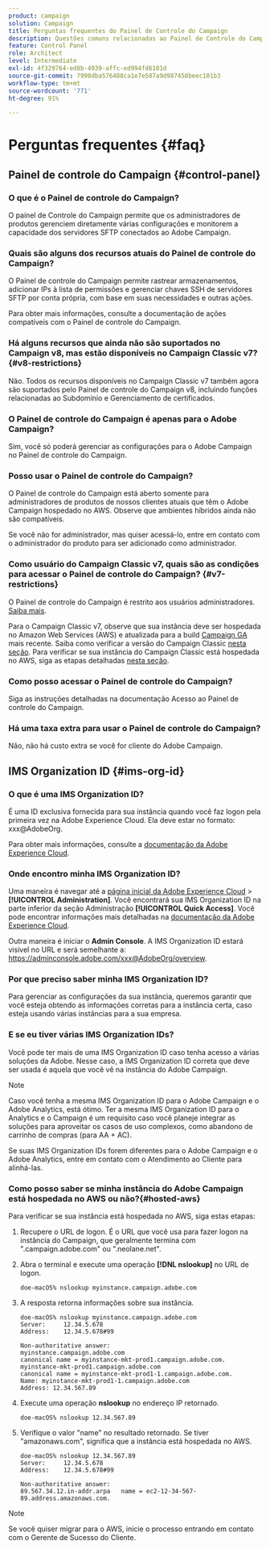 ```yaml
---
product: campaign
solution: Campaign
title: Perguntas frequentes do Painel de Controle do Campaign
description: Questões comuns relacionadas ao Painel de Controle do Campaign
feature: Control Panel
role: Architect
level: Intermediate
exl-id: 4f329764-ed8b-4939-affc-ed994fd6101d
source-git-commit: 7998dba576488ca1e7e587a9d987458beec101b3
workflow-type: tm+mt
source-wordcount: '771'
ht-degree: 91%

---
```


# Perguntas frequentes {#faq}

## Painel de controle do Campaign {#control-panel}

### O que é o Painel de controle do Campaign?

O painel de Controle do Campaign permite que os administradores de produtos gerenciem diretamente várias configurações e monitorem a capacidade dos servidores SFTP conectados ao Adobe Campaign.

### Quais são alguns dos recursos atuais do Painel de controle do Campaign?

O Painel de controle do Campaign permite rastrear armazenamentos, adicionar IPs à lista de permissões e gerenciar chaves SSH de servidores SFTP por conta própria, com base em suas necessidades e outras ações.

Para obter mais informações, consulte a documentação de ações compatíveis com o Painel de controle do Campaign.

### Há alguns recursos que ainda não são suportados no Campaign v8, mas estão disponíveis no Campaign Classic v7?{#v8-restrictions}

Não. Todos os recursos disponíveis no Campaign Classic v7 também agora são suportados pelo Painel de controle do Campaign v8, incluindo funções relacionadas ao Subdomínio e Gerenciamento de certificados.

### O Painel de controle do Campaign é apenas para o Adobe Campaign?

Sim, você só poderá gerenciar as configurações para o Adobe Campaign no Painel de controle do Campaign.

### Posso usar o Painel de controle do Campaign?

O Painel de controle do Campaign está aberto somente para administradores de produtos de nossos clientes atuais que têm o Adobe Campaign hospedado no AWS. Observe que ambientes híbridos ainda não são compatíveis.

Se você não for administrador, mas quiser acessá-lo, entre em contato com o administrador do produto para ser adicionado como administrador.

### Como usuário do Campaign Classic v7, quais são as condições para acessar o Painel de controle do Campaign? {#v7-restrictions}

O Painel de controle do Campaign é restrito aos usuários administradores. [Saiba mais](https://experienceleague.adobe.com/docs/control-panel/using/discover-control-panel/managing-permissions.html#discover-control-panel).

Para o Campaign Classic v7, observe que sua instância deve ser hospedada no Amazon Web Services (AWS) e atualizada para a build [Campaign GA](https://experienceleague.adobe.com/docs/campaign-classic/using/release-notes/rn-overview.html?lang=pt-BR#rn-statuses) mais recente. Saiba como verificar a versão do Campaign Classic [nesta seção](https://experienceleague.adobe.com/docs/campaign-classic/using/getting-started/starting-with-adobe-campaign/launching-adobe-campaign.html?lang=pt-BR#getting-your-campaign-version). Para verificar se sua instância do Campaign Classic está hospedada no AWS, siga as etapas detalhadas [nesta seção](#hosted-aws).

### Como posso acessar o Painel de controle do Campaign?

Siga as instruções detalhadas na documentação Acesso ao Painel de controle do Campaign.

### Há uma taxa extra para usar o Painel de controle do Campaign?

Não, não há custo extra se você for cliente do Adobe Campaign.

## IMS Organization ID {#ims-org-id}

### O que é uma IMS Organization ID?

É uma ID exclusiva fornecida para sua instância quando você faz logon pela primeira vez na Adobe Experience Cloud. Ela deve estar no formato: xxx@AdobeOrg.

Para obter mais informações, consulte a [documentação da Adobe Experience Cloud](https://experienceleague.adobe.com/docs/core-services/interface/administration/organizations.html).

### Onde encontro minha IMS Organization ID?

Uma maneira é navegar até a [página inicial da Adobe Experience Cloud](https://experiencecloud.adobe.com/) > **[!UICONTROL Administration]**. Você encontrará sua IMS Organization ID na parte inferior da seção Administração **[!UICONTROL Quick Access]**. Você pode encontrar informações mais detalhadas na [documentação da Adobe Experience Cloud](https://experienceleague.adobe.com/docs/core-services/interface/administration/organizations.html).

Outra maneira é iniciar o **Admin Console**. A IMS Organization ID estará visível no URL e será semelhante a: https://adminconsole.adobe.com/xxx@AdobeOrg/overview.

### Por que preciso saber minha IMS Organization ID?

Para gerenciar as configurações da sua instância, queremos garantir que você esteja obtendo as informações corretas para a instância certa, caso esteja usando várias instâncias para a sua empresa.

### E se eu tiver várias IMS Organization IDs?

Você pode ter mais de uma IMS Organization ID caso tenha acesso a várias soluções da Adobe. Nesse caso, a IMS Organization ID correta que deve ser usada é aquela que você vê na instância do Adobe Campaign.

>[!NOTE]
>
>Caso você tenha a mesma IMS Organization ID para o Adobe Campaign e o Adobe Analytics, está ótimo. Ter a mesma IMS Organization ID para o Analytics e o Campaign é um requisito caso você planeje integrar as soluções para aproveitar os casos de uso complexos, como abandono de carrinho de compras (para AA + AC).
>
>Se suas IMS Organization IDs forem diferentes para o Adobe Campaign e o Adobe Analytics, entre em contato com o Atendimento ao Cliente para alinhá-las.

### Como posso saber se minha instância do Adobe Campaign está hospedada no AWS ou não?{#hosted-aws}

Para verificar se sua instância está hospedada no AWS, siga estas etapas:

1. Recupere o URL de logon. É o URL que você usa para fazer logon na instância do Campaign, que geralmente termina com &quot;.campaign.adobe.com&quot; ou &quot;.neolane.net&quot;.
1. Abra o terminal e execute uma operação **[!DNL nslookup]** no URL de logon.

   `doe-macOS% nslookup myinstance.campaign.adobe.com`

1. A resposta retorna informações sobre sua instância.

   ```
   doe-macOS% nslookup myinstance.campaign.adobe.com
   Server:     12.34.5.678
   Address:    12.34.5.678#99
   
   Non-authoritative answer:
   myinstance.campaign.adobe.com
   canonical name = myinstance-mkt-prod1.campaign.adobe.com.
   myinstance-mkt-prod1.campaign.adobe.com
   canonical name = myinstance-mkt-prod1-1.campaign.adobe.com.
   Name: myinstance-mkt-prod1-1.campaign.adobe.com
   Address: 12.34.567.89
   ```

1. Execute uma operação **nslookup** no endereço IP retornado.

   `doe-macOS% nslookup 12.34.567.89`

1. Verifique o valor &quot;name&quot; no resultado retornado. Se tiver &quot;amazonaws.com&quot;, significa que a instância está hospedada no AWS.

   ```
   doe-macOS% nslookup 12.34.567.89
   Server:     12.34.5.678
   Address:    12.34.5.678#99
   
   Non-authoritative answer:
   89.567.34.12.in-addr.arpa   name = ec2-12-34-567-89.address.amazonaws.com.
   ```

>[!NOTE]
>
>Se você quiser migrar para o AWS, inicie o processo entrando em contato com o Gerente de Sucesso do Cliente.
